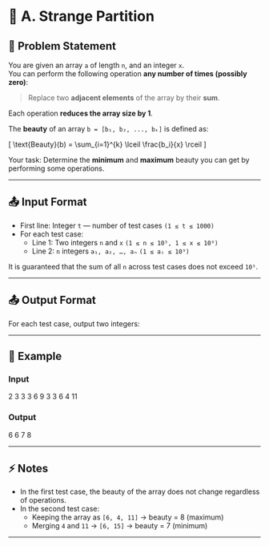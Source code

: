 # 🧩 A. Strange Partition

## 📘 Problem Statement

You are given an array `a` of length `n`, and an integer `x`.  
You can perform the following operation **any number of times (possibly zero)**:

> Replace two **adjacent elements** of the array by their **sum**.

Each operation **reduces the array size by 1**.

The **beauty** of an array `b = [b₁, b₂, ..., bₖ]` is defined as:

\[
\text{Beauty}(b) = \sum_{i=1}^{k} \lceil \frac{b_i}{x} \rceil
\]

Your task: Determine the **minimum** and **maximum** beauty you can get by performing some operations.

---

## 📤 Input Format

- First line: Integer `t` — number of test cases `(1 ≤ t ≤ 1000)`  
- For each test case:
  - Line 1: Two integers `n` and `x` `(1 ≤ n ≤ 10⁵, 1 ≤ x ≤ 10⁹)`  
  - Line 2: `n` integers `a₁, a₂, …, aₙ` `(1 ≤ aᵢ ≤ 10⁹)`

It is guaranteed that the sum of all `n` across test cases does not exceed `10⁵`.

---

## 📤 Output Format

For each test case, output two integers:


---

## 🧮 Example

### Input
2
3 3
3 6 9
3 3
6 4 11


### Output
6 6
7 8

---

## ⚡ Notes

- In the first test case, the beauty of the array does not change regardless of operations.  
- In the second test case:
  - Keeping the array as `[6, 4, 11]` → beauty = 8 (maximum)  
  - Merging `4` and `11` → `[6, 15]` → beauty = 7 (minimum)

---
